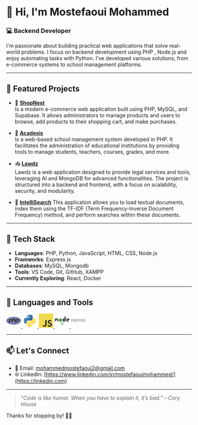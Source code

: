 # 👋 Hi, I'm Mostefaoui Mohammed 

### 💻 Backend Developer

I'm passionate about building practical web applications that solve real-world problems. I focus on backend development using PHP , Node.js and enjoy automating tasks with Python. I've developed various solutions, from e-commerce systems to school management platforms.

---

## 🚀 Featured Projects

- 🛒 [**ShopNest**](https://github.com/Mostefaouim/ShopNest)  
  Is a modern e-commerce web application built using PHP, MySQL, and Supabase. It allows administrators to manage products and users to browse, add products to their shopping cart, and make purchases.

- 🏫 [**Acadexis**](https://github.com/Mostefaouim/EduSys)  
  Is a web-based school management system developed in PHP. It facilitates the administration of educational institutions by providing tools to manage students, teachers,         courses, grades, and more.

- 📥 [**Lawdz**](https://lawdz.onrender.com)  
  Lawdz is a web application designed to provide legal services and tools, leveraging AI and MongoDB for advanced functionalities. The project is structured into a backend      and frontend, with a focus on scalability, security, and modularity.
- 🔎 [**IntelliSearch**](https://intelli-search.onrender.com/)
  This application allows you to load textual documents, index them using the TF-IDF (Term Frequency-Inverse Document Frequency) method, and perform searches within these        documents.
---

## 🧰 Tech Stack

- **Languages**: PHP, Python, JavaScript, HTML, CSS, Node.js
- **Framworks**: Express js 
- **Databases**: MySQL, Mongodb  
- **Tools**: VS Code, Git, GitHub, XAMPP  
- **Currently Exploring**: React, Docker

---

## 🧠 Languages and Tools

<p align="left">
  <a href="https://www.php.net" target="_blank" rel="noreferrer">
    <img src="https://raw.githubusercontent.com/devicons/devicon/master/icons/php/php-original.svg" alt="php" width="40" height="40"/>
  </a>
  <a href="https://www.python.org" target="_blank" rel="noreferrer">
    <img src="https://raw.githubusercontent.com/devicons/devicon/master/icons/python/python-original.svg" alt="python" width="40" height="40"/>
  </a>
  <a href="https://developer.mozilla.org/en-US/docs/Web/JavaScript" target="_blank" rel="noreferrer">
    <img src="https://raw.githubusercontent.com/devicons/devicon/master/icons/javascript/javascript-original.svg" alt="javascript" width="40" height="40"/>
  </a>
  <a href="https://nodejs.org" target="_blank" rel="noreferrer">
    <img src="https://raw.githubusercontent.com/devicons/devicon/master/icons/nodejs/nodejs-original-wordmark.svg" alt="nodejs" width="40" height="40"/>
  </a>
  <a href="https://expressjs.com" target="_blank" rel="noreferrer">
    <img src="https://raw.githubusercontent.com/devicons/devicon/master/icons/express/express-original-wordmark.svg" alt="express" width="40" height="40" color="red"/>
  </a>
</p>

---

## 📫 Let's Connect

- 📧 Email: mohammedmostefaoui2@gmail.com
- 🌐 LinkedIn: [https://www.linkedin.com/in/mostefaouimohammed/](https://linkedin.com)

---

> *"Code is like humor. When you have to explain it, it’s bad." – Cory House*

Thanks for stopping by! 👨‍💻
